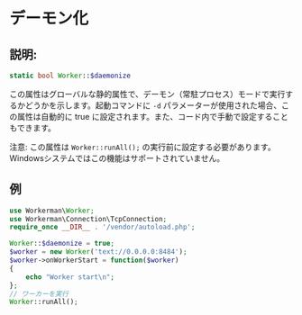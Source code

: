 # デーモン化
## 説明:
 ```php
static bool Worker::$daemonize
```

この属性はグローバルな静的属性で、デーモン（常駐プロセス）モードで実行するかどうかを示します。起動コマンドに `-d` パラメーターが使用された場合、この属性は自動的に true に設定されます。また、コード内で手動で設定することもできます。

注意: この属性は `Worker::runAll();` の実行前に設定する必要があります。Windowsシステムではこの機能はサポートされていません。

## 例

```php
use Workerman\Worker;
use Workerman\Connection\TcpConnection;
require_once __DIR__ . '/vendor/autoload.php';

Worker::$daemonize = true;
$worker = new Worker('text://0.0.0.0:8484');
$worker->onWorkerStart = function($worker)
{
    echo "Worker start\n";
};
// ワーカーを実行
Worker::runAll();
```
